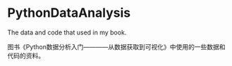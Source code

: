 # PythonDataAnalysis
The data and code that used in my book.

图书《Python数据分析入门————从数据获取到可视化》中使用的一些数据和代码的资料。
